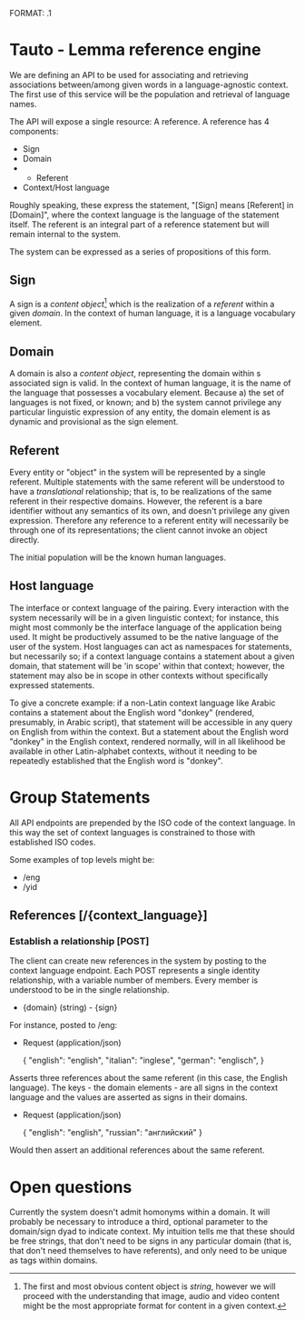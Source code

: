 FORMAT: .1

# Tauto - Lemma reference engine

We are defining an API to be used for associating and retrieving associations between/among given words in a language-agnostic context. The first use of this service will be the population and retrieval of language names.

The API will expose a single resource: A reference. A reference has 4 components:

- Sign
- Domain
- * Referent 
- Context/Host language

Roughly speaking, these express the statement, "[Sign] means [Referent] in [Domain]", where the context language is the language of the statement itself. The referent is an integral part of a reference statement but will remain internal to the system.

The system can be expressed as a series of propositions of this form.

## Sign

A sign is a *content object*[^1] which is the realization of a *referent* within a given *domain*. In the context of human language, it is a language vocabulary element.

## Domain

A domain is also a *content object*, representing the domain within s associated sign is valid. In the context of human language, it is the name of the language that possesses a vocabulary element. Because a) the set of languages is not fixed, or known; and b) the system cannot privilege any particular linguistic expression of any entity, the domain element is as dynamic and provisional as the sign element. 

## Referent

Every entity or "object" in the system will be represented by a single referent. Multiple statements with the same referent will be understood to have a *translational* relationship; that is, to be realizations of the same referent in their respective domains. However, the referent is a bare identifier without any semantics of its own, and doesn't privilege any given expression. Therefore any reference to a referent entity will necessarily be through one of its representations; the client cannot invoke an object directly.

The initial population will be the known human languages.

## Host language

The interface or context language of the pairing. Every interaction with the system necessarily will be in a given linguistic context; for instance, this might most commonly be the interface language of the application being used. It might be productively assumed to be the native language of the user of the system. Host languages can act as namespaces for statements, but necessarily so; if a context language contains a statement about a given domain, that statement will be 'in scope' within that context; however, the statement may also be in scope in other contexts without specifically expressed statements.

To give a concrete example: if a non-Latin context language like Arabic contains a statement about the English word "donkey" (rendered, presumably, in Arabic script), that statement will be accessible in any query on English from within the context. But a statement about the English word "donkey" in the English context, rendered normally, will in all likelihood be available in other Latin-alphabet contexts, without it needing to be repeatedly established that the English word is "donkey".

[^1]: The first and most obvious content object is *string*, however we will proceed with the understanding that image, audio and video content might be the most appropriate format for content in a given context.

# Group Statements

All API endpoints are prepended by the ISO code of the context language. In this way the set of context languages is constrained to those with established ISO codes.

Some examples of top levels might be:

- /eng
- /yid

## References [/{context_language}]

### Establish a relationship [POST]

The client can create new references in the system by posting to the context language endpoint. Each POST represents a single identity relationship, with a variable number of members. Every member is understood to be in the single relationship.

+ {domain} (string) - {sign}

For instance, posted to /eng:

+ Request (application/json)

    {
       "english": "english",
       "italian": "inglese",
       "german": "englisch",
    }

Asserts three references about the same referent (in this case, the English language). The keys - the domain elements - are all signs in the context language and the values are asserted as signs in their domains.

+ Request (application/json)

    {
        "english": "english",
        "russian": "английский"
    }

Would then assert an additional references about the same referent.

# Open questions

Currently the system doesn't admit homonyms within a domain. It will probably be necessary to introduce a third, optional parameter to the domain/sign dyad to indicate context. My intuition tells me that these should be free strings, that don't need to be signs in any particular domain (that is, that don't need themselves to have referents), and only need to be unique as tags within domains.
